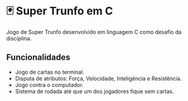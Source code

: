 # 🃏 Super Trunfo em C

Jogo de Super Trunfo desenvolvido em linguagem C como desafio da disciplina.

## Funcionalidades
- Jogo de cartas no terminal.
- Disputa de atributos: Força, Velocidade, Inteligência e Resistência.
- Jogo contra o computador.
- Sistema de rodada até que um dos jogadores fique sem cartas.
